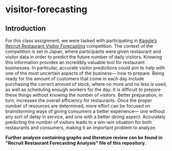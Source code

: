 # visitor-forecasting

## Introduction
For this class assignment, we were tasked with participating in [Kaggle’s Recruit Restaurant Visitor Forecasting](https://www.kaggle.com/c/recruit-restaurant-visitor-forecasting)
competition. The context of the competition is set in Japan, where participants
were given restaurant and visitor data in order to predict the future number of daily visitors.
Knowing this information provides an incredibly valuable tool for restaurant businesses. In
particular, accurate visitor predictions could aim to help with one of the most uncertain aspects
of the business— how to prepare.
Being ready for the amount of customers that come in each day include purchasing the
correct amount of stock, where no more and no less is used, as well as scheduling enough
workers for the day. It is difficult to prepare these things without knowing the number of visitors.
Better preparation, in turn, increases the overall efficiency for restaurants. Once the proper
number of resources are determined, more effort can be focused on brainstorming ways of giving
consumers a better experience— one without any sort of delay in service, and one with a better
dining aspect. Accurately predicting the number of visitors leads to a win-win situation for both
restaurants and consumers, making it an important problem to analyze.

**Further analysis containing graphs and literature review can be found in "Recruit Restaurant Forecasting Analysis" file of this repository.**
